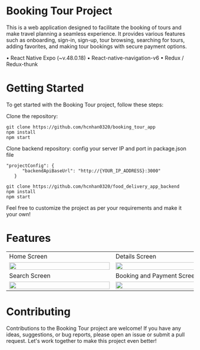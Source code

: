 # Booking Tour Project

This is a web application designed to facilitate the booking of tours and make travel planning a seamless experience. It provides various features such as onboarding, sign-in, sign-up, tour browsing, searching for tours, adding favorites, and making tour bookings with secure payment options.

• React Native Expo (~v.48.0.18)
• React-native-navigation-v6
• Redux / Redux-thunk

# Getting Started

To get started with the Booking Tour project, follow these steps:

Clone the repository:
```
git clone https://github.com/hcnhan0320/booking_tour_app
npm install
npm start
```
Clone backend repository: config your server IP and port in package.json file
```
"projectConfig": {
      "backendApiBaseUrl": "http://{YOUR_IP_ADDRESS}:3000"
   }
```
```
git clone https://github.com/hcnhan0320/food_delivery_app_backend
npm install
npm start
```
Feel free to customize the project as per your requirements and make it your own!

# Features
<div align="center">
      <table>
  <tr>
    <td>Home Screen</td>
     <td>Details Screen</td>
  </tr>
  <tr>
    <td><img src="https://github.com/hcnhan0320/booking_tour_app/assets/102786357/f1af7622-37b4-44de-881e-27545749425c" width=270 height="100%"></td>
    <td><img src="https://github.com/hcnhan0320/booking_tour_app/assets/102786357/228521e5-12e5-4b20-b9cf-bf1b4f2ceb4d" width=270 height="100%"></td>
  </tr>
<tr>
    <td>Search Screen</td>
     <td>Booking and Payment Screen</td>
  </tr>
  <tr>
    <td><img src="https://github.com/hcnhan0320/booking_tour_app/assets/102786357/80899bad-a520-4997-8211-2076a03234da" width=270 height="100%"></td>
    <td><img src="https://github.com/hcnhan0320/booking_tour_app/assets/102786357/bc87075d-33b1-4087-ab76-55b60bd39cd0" width=270 height="100%"></td>
  </tr>
 </table>
</div>

# Contributing

Contributions to the Booking Tour project are welcome! If you have any ideas, suggestions, or bug reports, please open an issue or submit a pull request. Let's work together to make this project even better!
